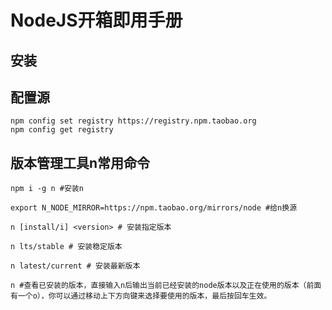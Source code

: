 # NodeJS开箱即用手册

## 安装

## 配置源

```shell
npm config set registry https://registry.npm.taobao.org
npm config get registry  
```

## 版本管理工具n常用命令

```shell
npm i -g n #安装n

export N_NODE_MIRROR=https://npm.taobao.org/mirrors/node #给n换源

n [install/i] <version> # 安装指定版本

n lts/stable # 安装稳定版本

n latest/current # 安装最新版本

n #查看已安装的版本，直接输入n后输出当前已经安装的node版本以及正在使用的版本（前面有一个o），你可以通过移动上下方向键来选择要使用的版本，最后按回车生效。
```
